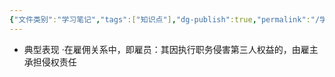 ```yaml
---
{"文件类别":"学习笔记","tags":["知识点"],"dg-publish":true,"permalink":"/学习笔记studyup/知识点cheese/事务辅助人/","dgPassFrontmatter":true,"noteIcon":"","created":"2024-07-30T12:09:27.543+08:00","updated":"2024-09-11T12:19:47.550+08:00"}
---
```


- 典型表现
·在雇佣关系中，即雇员：其因执行职务侵害第三人权益的，由雇主承担侵权责任